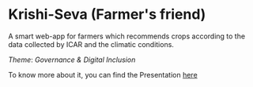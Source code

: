 # Krishi-Seva (Farmer's friend)
A smart web-app for farmers which recommends crops according to the data collected by ICAR and the climatic conditions.

_Theme_:  *Governance & Digital Inclusion*

To know more about it, you can find the Presentation [here](https://github.com/aksh98/Krishi-Seva/blob/master/krishi.pdf)   

